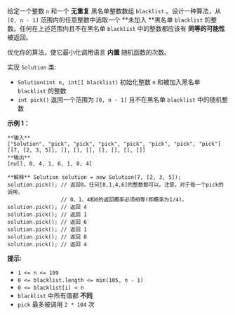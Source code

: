 给定一个整数 `n` 和一个 **无重复** 黑名单整数数组 `blacklist` 。设计一种算法，从 `[0, n - 1]`
范围内的任意整数中选取一个  **未加入  **黑名单 `blacklist` 的整数。任何在上述范围内且不在黑名单 `blacklist`
中的整数都应该有 **同等的可能性** 被返回。

优化你的算法，使它最小化调用语言 **内置** 随机函数的次数。

实现 `Solution` 类:

  * `Solution(int n, int[] blacklist)` 初始化整数 `n` 和被加入黑名单 `blacklist` 的整数
  * `int pick()` 返回一个范围为 `[0, n - 1]` 且不在黑名单 `blacklist` 中的随机整数



**示例 1：**

    
    
    **输入**
    ["Solution", "pick", "pick", "pick", "pick", "pick", "pick", "pick"]
    [[7, [2, 3, 5]], [], [], [], [], [], [], []]
    **输出**
    [null, 0, 4, 1, 6, 1, 0, 4]
    
    **解释** Solution solution = new Solution(7, [2, 3, 5]);
    solution.pick(); // 返回0，任何[0,1,4,6]的整数都可以。注意，对于每一个pick的调用，
                     // 0、1、4和6的返回概率必须相等(即概率为1/4)。
    solution.pick(); // 返回 4
    solution.pick(); // 返回 1
    solution.pick(); // 返回 6
    solution.pick(); // 返回 1
    solution.pick(); // 返回 0
    solution.pick(); // 返回 4
    



**提示:**

  * `1 <= n <= 109`
  * `0 <= blacklist.length <= min(105, n - 1)`
  * `0 <= blacklist[i] < n`
  * `blacklist` 中所有值都 **不同**
  *  `pick` 最多被调用 `2 * 104` 次

